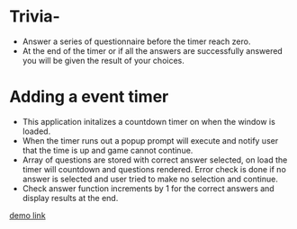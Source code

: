 # Trivia-
* Answer a series of questionnaire before the timer reach zero.
* At the end of the timer or if all the answers are successfully answered you will be given the result of your choices.

# Adding a event timer 
* This application initalizes a countdown timer on when the window is loaded.
* When the timer runs out a popup prompt will execute and notify user that the time is up and game cannot continue.
* Array of questions are stored with correct answer selected, on load the timer will countdown and questions rendered. 
Error check is done if no answer is selected and user tried to make no selection and continue.
* Check answer function increments by 1 for the correct answers and display results at the end.

[demo link](https://dev-lam.github.io/Trivia/)

